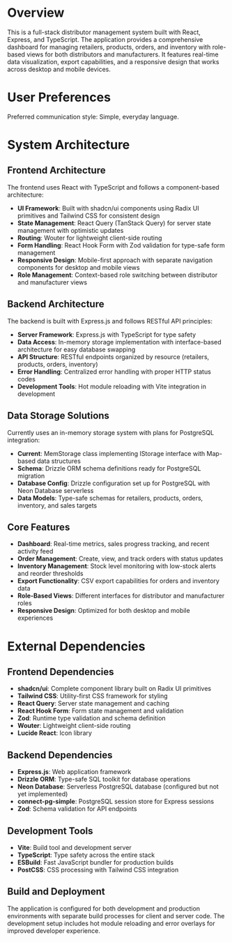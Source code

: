 # Overview

This is a full-stack distributor management system built with React, Express, and TypeScript. The application provides a comprehensive dashboard for managing retailers, products, orders, and inventory with role-based views for both distributors and manufacturers. It features real-time data visualization, export capabilities, and a responsive design that works across desktop and mobile devices.

# User Preferences

Preferred communication style: Simple, everyday language.

# System Architecture

## Frontend Architecture

The frontend uses React with TypeScript and follows a component-based architecture:

- **UI Framework**: Built with shadcn/ui components using Radix UI primitives and Tailwind CSS for consistent design
- **State Management**: React Query (TanStack Query) for server state management with optimistic updates
- **Routing**: Wouter for lightweight client-side routing
- **Form Handling**: React Hook Form with Zod validation for type-safe form management
- **Responsive Design**: Mobile-first approach with separate navigation components for desktop and mobile views
- **Role Management**: Context-based role switching between distributor and manufacturer views

## Backend Architecture

The backend is built with Express.js and follows RESTful API principles:

- **Server Framework**: Express.js with TypeScript for type safety
- **Data Access**: In-memory storage implementation with interface-based architecture for easy database swapping
- **API Structure**: RESTful endpoints organized by resource (retailers, products, orders, inventory)
- **Error Handling**: Centralized error handling with proper HTTP status codes
- **Development Tools**: Hot module reloading with Vite integration in development

## Data Storage Solutions

Currently uses an in-memory storage system with plans for PostgreSQL integration:

- **Current**: MemStorage class implementing IStorage interface with Map-based data structures
- **Schema**: Drizzle ORM schema definitions ready for PostgreSQL migration
- **Database Config**: Drizzle configuration set up for PostgreSQL with Neon Database serverless
- **Data Models**: Type-safe schemas for retailers, products, orders, inventory, and sales targets

## Core Features

- **Dashboard**: Real-time metrics, sales progress tracking, and recent activity feed
- **Order Management**: Create, view, and track orders with status updates
- **Inventory Management**: Stock level monitoring with low-stock alerts and reorder thresholds
- **Export Functionality**: CSV export capabilities for orders and inventory data
- **Role-Based Views**: Different interfaces for distributor and manufacturer roles
- **Responsive Design**: Optimized for both desktop and mobile experiences

# External Dependencies

## Frontend Dependencies
- **shadcn/ui**: Complete component library built on Radix UI primitives
- **Tailwind CSS**: Utility-first CSS framework for styling
- **React Query**: Server state management and caching
- **React Hook Form**: Form state management and validation
- **Zod**: Runtime type validation and schema definition
- **Wouter**: Lightweight client-side routing
- **Lucide React**: Icon library

## Backend Dependencies
- **Express.js**: Web application framework
- **Drizzle ORM**: Type-safe SQL toolkit for database operations
- **Neon Database**: Serverless PostgreSQL database (configured but not yet implemented)
- **connect-pg-simple**: PostgreSQL session store for Express sessions
- **Zod**: Schema validation for API endpoints

## Development Tools
- **Vite**: Build tool and development server
- **TypeScript**: Type safety across the entire stack
- **ESBuild**: Fast JavaScript bundler for production builds
- **PostCSS**: CSS processing with Tailwind CSS integration

## Build and Deployment
The application is configured for both development and production environments with separate build processes for client and server code. The development setup includes hot module reloading and error overlays for improved developer experience.